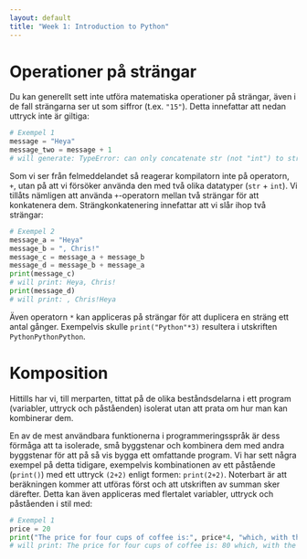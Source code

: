 ```yaml
---
layout: default
title: "Week 1: Introduction to Python"
---
```


# Operationer på strängar
Du kan generellt sett inte utföra matematiska operationer på strängar, även i de fall strängarna ser ut som siffror (t.ex. `"15"`). Detta innefattar att nedan uttryck inte är giltiga:
```python
# Exempel 1
message = "Heya"
message_two = message + 1
# will generate: TypeError: can only concatenate str (not "int") to str 
```

Som vi ser från felmeddelandet så reagerar kompilatorn inte på operatorn, `+`, utan på att vi försöker använda den med två olika datatyper (`str` + `int`). Vi tillåts nämligen att använda `+`-operatorn mellan två strängar för att konkatenera dem. Strängkonkatenering innefattar att vi slår ihop två strängar:
```python
# Exempel 2
message_a = "Heya"
message_b = ", Chris!"
message_c = message_a + message_b
message_d = message_b + message_a
print(message_c)
# will print: Heya, Chris!
print(message_d)
# will print: , Chris!Heya
```

Även operatorn `*` kan appliceras på strängar för att duplicera en sträng ett antal gånger. Exempelvis skulle `print("Python"*3)` resultera i utskriften `PythonPythonPython`.

# Komposition

Hittills har vi, till merparten, tittat på de olika beståndsdelarna i ett program (variabler, uttryck och påståenden) isolerat utan att prata om hur man kan kombinerar dem.

En av de mest användbara funktionerna i programmeringsspråk är dess förmåga att ta isolerade, små byggstenar och kombinera dem med andra byggstenar för att på så vis bygga ett omfattande program. Vi har sett några exempel på detta tidigare, exempelvis kombinationen av ett påstående (`print()`) med ett uttryck `(2+2)` enligt formen: `print(2+2)`. Noterbart är att beräkningen kommer att utföras först och att utskriften av summan sker därefter. Detta kan även appliceras med flertalet variabler, uttryck och påståenden i stil med:
```python
# Exempel 1
price = 20
print("The price for four cups of coffee is:", price*4, "which, with the group discount, comes out to:", price*4 - ((price*4)/100)*15)
# will print: The price for four cups of coffee is: 80 which, with the group discount, comes out to: 68.0
```
